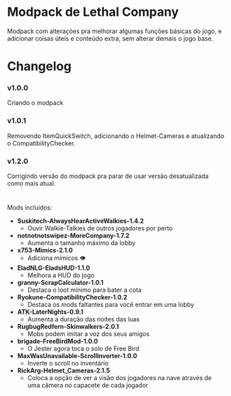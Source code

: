 # Modpack de Lethal Company

Modpack com alterações pra melhorar algumas funções básicas do jogo, e adicionar coisas úteis e conteúdo extra, sem alterar demais o jogo base.


# Changelog

### v1.0.0
Criando o modpack

### v1.0.1
Removendo ItemQuickSwitch, adicionando o Helmet-Cameras e atualizando o CompatibilityChecker.

### v1.2.0
Corrigindo versão do modpack pra parar de usar versão desatualizada como mais atual.

#

Mods incluídos:
- **Suskitech-AlwaysHearActiveWalkies-1.4.2**
    - Ouvir Walkie-Talkies de outros jogadores por perto
- **notnotnotswipez-MoreCompany-1.7.2**
    - Aumenta o tamanho máximo da lobby
- **x753-Mimics-2.1.0**
    - Adiciona mímicos 👁
- **EladNLG-EladsHUD-1.1.0**
    - Melhora a HUD do jogo
- **granny-ScrapCalculator-1.0.1**
    - Destaca o loot mínimo para bater a cota
- **Ryokune-CompatibilityChecker-1.0.2**
    - Destaca os mods faltantes para você entrar em uma lobby
- **ATK-LaterNights-0.9.1**
    - Aumenta a duração das noites das luas
- **RugbugRedfern-Skinwalkers-2.0.1**
    - Mobs podem imitar a voz dos seus amigos
- **brigade-FreeBirdMod-1.0.0**
    - O Jester agora toca o solo de Free Bird
- **MaxWasUnavailable-ScrollInverter-1.0.0**
    - Inverte o scroll no inventário
- **RickArg-Helmet_Cameras-2.1.5**
    - Coloca a opção de ver a visão dos jogadores na nave através de uma câmera no capacete de cada jogador